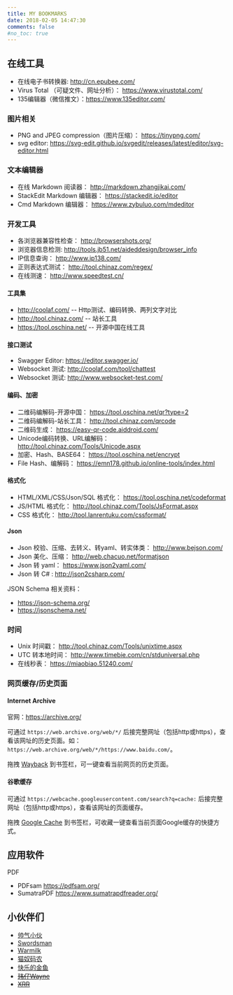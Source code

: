 ```yaml
---
title: MY BOOKMARKS
date: 2018-02-05 14:47:30
comments: false
#no_toc: true
---
```


## 在线工具

- 在线电子书转换器: http://cn.epubee.com/
- Virus Total （可疑文件、网址分析）： https://www.virustotal.com/
- 135编辑器（微信推文）：https://www.135editor.com/

### 图片相关

- PNG and JPEG compression（图片压缩）： https://tinypng.com/
- svg editor: https://svg-edit.github.io/svgedit/releases/latest/editor/svg-editor.html

### 文本编辑器

- 在线 Markdown 阅读器： http://markdown.zhangjikai.com/
- StackEdit Markdown 编辑器： https://stackedit.io/editor
- Cmd Markdown 编辑器： https://www.zybuluo.com/mdeditor

### 开发工具

- 各浏览器兼容性检查： http://browsershots.org/
- 浏览器信息检测: http://tools.jb51.net/aideddesign/browser_info
- IP信息查询： http://www.ip138.com/
- 正则表达式测试： http://tool.chinaz.com/regex/
- 在线测速： http://www.speedtest.cn/

#### 工具集

- http://coolaf.com/ -- Http测试、编码转换、两列文字对比
- http://tool.chinaz.com/  -- 站长工具
- https://tool.oschina.net/  -- 开源中国在线工具

#### 接口测试

- Swagger Editor: https://editor.swagger.io/
- Websocket 测试: http://coolaf.com/tool/chattest
- Websocket 测试: http://www.websocket-test.com/


#### 编码、加密

- 二维码编解码-开源中国：  https://tool.oschina.net/qr?type=2
- 二维码编解码-站长工具：  http://tool.chinaz.com/qrcode
- 二维码生成： https://easy-qr-code.aiddroid.com/
- Unicode编码转换、URL编解码：  http://tool.chinaz.com/Tools/Unicode.aspx
- 加密、Hash、BASE64：   https://tool.oschina.net/encrypt
- File Hash、编解码： https://emn178.github.io/online-tools/index.html

#### 格式化

- HTML/XML/CSS/Json/SQL 格式化： https://tool.oschina.net/codeformat
- JS/HTML 格式化： http://tool.chinaz.com/Tools/JsFormat.aspx
- CSS 格式化： http://tool.lanrentuku.com/cssformat/

#### Json

- Json 校验、压缩、去转义、转yaml、转实体类： http://www.bejson.com/
- Json 美化、压缩： http://web.chacuo.net/formatjson
- Json 转 yaml： https://www.json2yaml.com/
- Json 转 C# : http://json2csharp.com/

JSON Schema 相关资料：
- https://json-schema.org/
- https://jsonschema.net/

### 时间

- Unix 时间戳： http://tool.chinaz.com/Tools/unixtime.aspx
- UTC 转本地时间： http://www.timebie.com/cn/stduniversal.php
- 在线秒表： https://miaobiao.51240.com/

### 网页缓存/历史页面

#### Internet Archive

官网：https://archive.org/

可通过 `https://web.archive.org/web/*/` 后接完整网址（包括http或https），查看该网址的历史页面。如：`https://web.archive.org/web/*/https://www.baidu.com/`。

拖拽 [Wayback](javascript:window.location.href='https://web.archive.org/web/*/'+window.location.href) 到书签栏，可一键查看当前网页的历史页面。

#### 谷歌缓存

可通过 `https://webcache.googleusercontent.com/search?q=cache:` 后接完整网址（包括http或https），查看该网址的页面缓存。

拖拽 [Google Cache](javascript:window.location.href='https://webcache.googleusercontent.com/search?q=cache:'+window.location.href) 到书签栏，可收藏一键查看当前页面Google缓存的快捷方式。


## 应用软件

PDF 

- PDFsam https://pdfsam.org/
- SumatraPDF https://www.sumatrapdfreader.org/

## 小伙伴们


* [帅气小伙](https://www.jianshu.com/u/2fd79b98973e )
* [Swordsman](https://wenbirong.github.io/ )
* [Warmilk](https://warmilk.github.io/ )
* [猫奴码农](https://zhentaojin.github.io/ )
* [快乐的金鱼](http://toonow.coding.me/ )
* [~~玮仔Wayne~~](#小伙伴们 "unavailable")
* [~~XRR~~](#小伙伴们 "unavailable")

<!--

* [~~玮仔Wayne~~](http://blog.wayneshao.cn )
* [~~XRR~~](https://collinson.github.io/ )

## 其他

[purcell](https://www.sanityinc.com/ )
[IIssNan](http://notes.iissnan.com/ )
[Raincal](https://raincal.com/ )
[Grayson Liu](https://graysonliu.github.io/ )

-->
